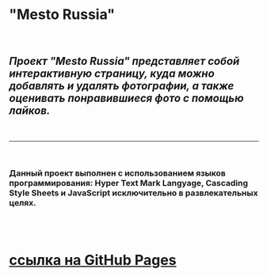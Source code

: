 # **"Mesto Russia"** 
<br />

## *Проект "Mesto Russia" представляет собой интерактивную страницу, куда можно добавлять и удалять фотографии, а также оценивать понравившиеся фото с помощью лайков.*
<br />

---
<br />

### Данный проект выполнен с использованием языков программирования: Hyper Text Mark Langyage, Cascading Style Sheets и JavaScript исключительно в развлекательных целях.
<br />
<br />

# [ссылка на GitHub Pages]( https://bukingemskiy.github.io/mesto/)
